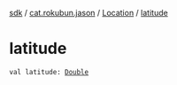 [sdk](../../index.md) / [cat.rokubun.jason](../index.md) / [Location](index.md) / [latitude](./latitude.md)

# latitude

`val latitude: `[`Double`](https://kotlinlang.org/api/latest/jvm/stdlib/kotlin/-double/index.html)